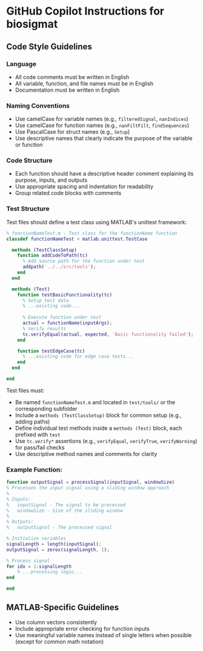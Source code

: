 # GitHub Copilot Instructions for biosigmat

## Code Style Guidelines

### Language
- All code comments must be written in English
- All variable, function, and file names must be in English
- Documentation must be written in English

### Naming Conventions
- Use camelCase for variable names (e.g., `filteredSignal`, `nanIndices`)
- Use camelCase for function names (e.g., `nanFiltFilt`, `findSequences`)
- Use PascalCase for struct names (e.g., `Setup`)
- Use descriptive names that clearly indicate the purpose of the variable or function

### Code Structure
- Each function should have a descriptive header comment explaining its purpose, inputs, and outputs
- Use appropriate spacing and indentation for readability
- Group related code blocks with comments

### Test Structure

Test files should define a test class using MATLAB's unittest framework:

```matlab
% functionNameTest.m - Test class for the functionName function
classdef functionNameTest < matlab.unittest.TestCase

  methods (TestClassSetup)
    function addCodeToPath(tc)
      % Add source path for the function under test
      addpath('../../src/tools');
    end
  end

  methods (Test)
    function testBasicFunctionality(tc)
      % Setup test data
      % ...existing code...
      
      % Execute function under test
      actual = functionName(inputArgs);
      % Verify results
      tc.verifyEqual(actual, expected, 'Basic functionality failed');
    end

    function testEdgeCase(tc)
      % ...existing code for edge case tests...
    end
  end

end
```

Test files must:
- Be named `functionNameTest.m` and located in `test/tools/` or the corresponding subfolder
- Include a `methods (TestClassSetup)` block for common setup (e.g., adding paths)
- Define individual test methods inside a `methods (Test)` block, each prefixed with `test`
- Use `tc.verify*` assertions (e.g., `verifyEqual`, `verifyTrue`, `verifyWarning`) for pass/fail checks
- Use descriptive method names and comments for clarity

### Example Function:
```matlab
function outputSignal = processSignal(inputSignal, windowSize)
% Processes the input signal using a sliding window approach
% 
% Inputs:
%   inputSignal - The signal to be processed
%   windowSize - Size of the sliding window
%
% Outputs:
%   outputSignal - The processed signal

% Initialize variables
signalLength = length(inputSignal);
outputSignal = zeros(signalLength, 1);

% Process signal
for idx = 1:signalLength
    % ...processing logic...
end

end
```

## MATLAB-Specific Guidelines
- Use column vectors consistently
- Include appropriate error checking for function inputs
- Use meaningful variable names instead of single letters when possible (except for common math notation)
